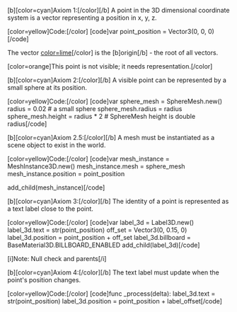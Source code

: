 [b][color=cyan]Axiom 1:[/color][/b] A point in the 3D dimensional coordinate system is a vector representing a position in x, y, z.

[color=yellow]Code:[/color]
[code]var point_position = Vector3(0, 0, 0)[/code]

The vector [color=lime](0,0,0)[/color] is the [b]origin[/b] - the root of all vectors.

[color=orange]This point is not visible; it needs representation.[/color]

[b][color=cyan]Axiom 2:[/color][/b] A visible point can be represented by a small sphere at its position.

[color=yellow]Code:[/color]
[code]var sphere_mesh = SphereMesh.new()
radius = 0.02 # a small sphere
sphere_mesh.radius = radius
sphere_mesh.height = radius * 2 # SphereMesh height is double radius[/code]

[b][color=cyan]Axiom 2.5:[/color][/b] A mesh must be instantiated as a scene object to exist in the world.

[color=yellow]Code:[/color]
[code]var mesh_instance = MeshInstance3D.new()
mesh_instance.mesh = sphere_mesh
mesh_instance.position = point_position

add_child(mesh_instance)[/code]

[b][color=cyan]Axiom 3:[/color][/b] The identity of a point is represented as a text label close to the point.

[color=yellow]Code:[/color]
[code]var label_3d = Label3D.new()
label_3d.text = str(point_position)
off_set = Vector3(0, 0.15, 0)
label_3d.position = point_position + off_set
label_3d.billboard = BaseMaterial3D.BILLBOARD_ENABLED
add_child(label_3d)[/code]

[i]Note: Null check and parents[/i]

[b][color=cyan]Axiom 4:[/color][/b] The text label must update when the point's position changes.

[color=yellow]Code:[/color]
[code]func _process(delta):
	label_3d.text = str(point_position)
	label_3d.position = point_position + label_offset[/code]
